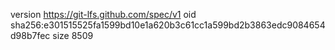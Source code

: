 version https://git-lfs.github.com/spec/v1
oid sha256:e301515525fa1599bd10e1a620b3c61cc1a599bd2b3863edc9084654d98b7fec
size 8509
